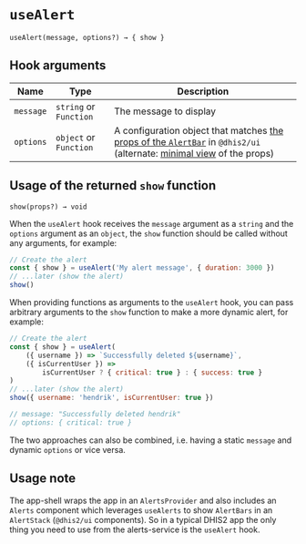 # `useAlert`

`useAlert(message, options?) → { show }`

## Hook arguments

| Name      | Type                   | Description                                                                                                                                                                                                                                                              |
| --------- | ---------------------- | ------------------------------------------------------------------------------------------------------------------------------------------------------------------------------------------------------------------------------------------------------------------------ |
| `message` | `string` or `Function` | The message to display                                                                                                                                                                                                                                                   |
| `options` | `object` or `Function` | A configuration object that matches [the props of the `AlertBar`](https://ui.dhis2.nu/demo/?path=/docs/feedback-alerts-alert-bar--default) in `@dhis2/ui` (alternate: [minimal view](https://ui.dhis2.nu/#/api?id=coresrcalertbaralertbarproptypes-object) of the props) |

## Usage of the returned `show` function

`show(props?) → void`

When the `useAlert` hook receives the `message` argument as a `string` and the `options` argument as an `object`, the `show` function should be called without any arguments, for example:

```js
// Create the alert
const { show } = useAlert('My alert message', { duration: 3000 })
// ...later (show the alert)
show()
```

When providing functions as arguments to the `useAlert` hook, you can pass arbitrary arguments to the `show` function to make a more dynamic alert, for example:

```js
// Create the alert
const { show } = useAlert(
    ({ username }) => `Successfully deleted ${username}`,
    ({ isCurrentUser }) =>
        isCurrentUser ? { critical: true } : { success: true }
)
// ...later (show the alert)
show({ username: 'hendrik', isCurrentUser: true })

// message: "Successfully deleted hendrik"
// options: { critical: true }
```

The two approaches can also be combined, i.e. having a static `message` and dynamic `options` or vice versa.

## Usage note

The app-shell wraps the app in an `AlertsProvider` and also includes an `Alerts` component which leverages `useAlerts` to show `AlertBars` in an `AlertStack` (`@dhis2/ui` components). So in a typical DHIS2 app the only thing you need to use from the alerts-service is the `useAlert` hook.
